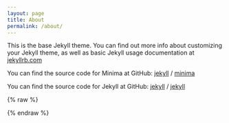 ```yaml
---
layout: page
title: About
permalink: /about/
---
```


This is the base Jekyll theme. You can find out more info about customizing your Jekyll theme, as well as basic Jekyll usage documentation at [jekyllrb.com](https://jekyllrb.com/)

You can find the source code for Minima at GitHub:
[jekyll][jekyll-organization] /
[minima](https://github.com/jekyll/minima)

You can find the source code for Jekyll at GitHub:
[jekyll][jekyll-organization] /
[jekyll](https://github.com/jekyll/jekyll)

{% raw %}
<script src="https://utteranc.es/client.js"
	repo="kuang-R/kuang-r.github.io"
	issue-term="pathname"
	theme="github-light"
	crossorigin="anonymous"
	async>
</script>
{% endraw %}

[jekyll-organization]: https://github.com/jekyll
